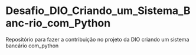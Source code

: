 # Desafio_DIO_Criando_um_Sistema_Banc-rio_com_Python
Repositório para fazer a contribuição no projeto da DIO criando um sistema bancário com_python
